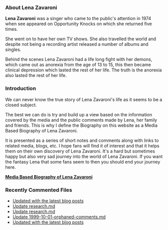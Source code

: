 ### About Lena Zavaroni

<p><strong>Lena Zavaroni</strong> was a singer who came to the public's attention in 1974 when see appeared on Opportunity Knocks on which she returned five times.</p>

<p>She went on to have her own TV shows. She also travelled the world and despite not being a recording artist released a number of albums and singles.</p>

<p>Behind the scenes Lena Zavaroni had a life long fight with her demons, which came out as anorexia from the age of 13 to 15, this then became clinical depression which lasted the rest of her life. The truth is the anorexia also lasted the rest of her life.</p>

### Introduction

<p>We can never know the true story of Lena Zavaroni's life as it seems to be a closed subject.</p>

<p>The best we can do is try and build up a view based on the information covered by the media and the public comments made by Lena, her family and friends. This is why I define the Biography on this website as a Media Based Biography of Lena Zavaroni.</p>

<p>It is presented as a series of short notes and comments along with links to related media, blogs, etc. I hope fans will find it of interest and that it helps them on their own discovery of Lena Zavaroni. It's a hard but sometimes happy but also very sad journey into the world of Lena Zavaroni. If you want the fantasy Lena that some fans seem to then you should end your journey here.</p>

<a href="https://fanzoflenazavaroni.github.io/biography/lena-zavaroni/"><strong>Media Based Biography of Lena Zavaroni</strong></a>

### Recently Commented Files

<!-- BLOG-POST-LIST:START -->
- [Updated with the latest blog posts](https://github.com/FanzOfLenaZavaroni/fanzoflenazavaroni.github.io/commit/f9f6f6835dfeb6e4941b15dfc666a881543fbdf1)
- [Update research.md](https://github.com/FanzOfLenaZavaroni/fanzoflenazavaroni.github.io/commit/4944e31a79700f408ee50cec28e3a6529fd3c29c)
- [Update research.md](https://github.com/FanzOfLenaZavaroni/fanzoflenazavaroni.github.io/commit/cfd58ddeabf3784185a85fe3dff0bcdb7d772c40)
- [Update 1999-10-01-orphaned-comments.md](https://github.com/FanzOfLenaZavaroni/fanzoflenazavaroni.github.io/commit/ab4e7f0b8d6a7f3b23e01fb97ceb0c2c17dd2ad7)
- [Updated with the latest blog posts](https://github.com/FanzOfLenaZavaroni/fanzoflenazavaroni.github.io/commit/a02505adb812784b4f87a29286d2f6b50a852559)
<!-- BLOG-POST-LIST:END -->
